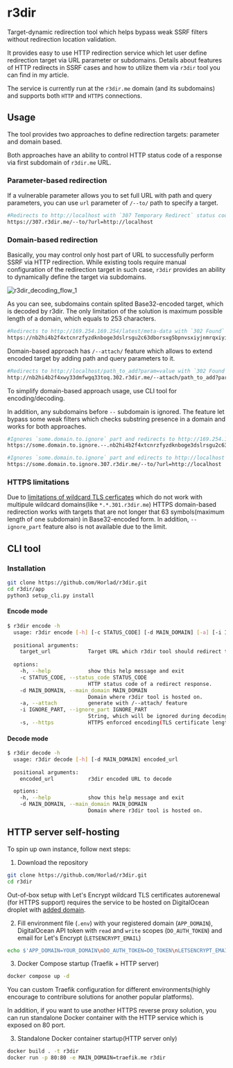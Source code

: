 # r3dir 
Target-dynamic redirection tool which helps bypass weak SSRF filters without redirection location validation. 

It provides easy to use HTTP redirection service which let user define redirection target via URL parameter or subdomains. Details about features of HTTP redirects in SSRF cases and how to utilize them via `r3dir` tool you can find in my article.

The service is currently run at the `r3dir.me` domain (and its subdomains) and supports both `HTTP` and `HTTPS` connections.

## Usage
The tool provides two approaches to define redirection targets: parameter and domain based.

Both approaches have an ability to control HTTP status code of a response via first subdomain of `r3dir.me` URL.

### Parameter-based redirection
If a vulnerable parameter allows you to set full URL with path and query parameters, you can use `url` parameter of `/--to/` path to specify a target. 

```bash
#Redirects to http://localhost with `307 Temporary Redirect` status code
https://307.r3dir.me/--to/?url=http://localhost 
```

### Domain-based redirection

Basically, you may control only host part of URL to successfully perform SSRF via HTTP redirection. While existing tools require manual configuration of the redirection target in such case, `r3dir` provides an ability to dynamically define the target via subdomains. 

![r3dir_decoding_flow_1](https://user-images.githubusercontent.com/62111809/221043190-632add79-52ef-4b74-87ce-df72bb5d76f2.png)

As you can see, subdomains contain splited Base32-encoded target, which is decoded by r3dir. The only limitation of the solution is maximum possible length of a domain, which equals to 253 characters.

```bash
#Redirects to http://169.254.169.254/latest/meta-data with `302 Found` status code
https://nb2hi4b2f4xtcnrzfyzdknboge3dslrsgu2c63dborsxg5bpnvsxiyjnmrqxiyi.302.r3dir.me 
```

Domain-based approach has `/--attach/` feature which allows to extend encoded target by adding path and query parameters to it.

```bash
#Redirects to http://localhost/path_to_add?param=value with `302 Found` status code
http://nb2hi4b2f4xwy33dmfwgq33toq.302.r3dir.me/--attach/path_to_add?param=value
```

To simplify domain-based approach usage, use CLI tool for encoding/decoding.

In addition, any subdomains before `--` subdomain is ignored. The feature let bypass some weak filters which checks substring presence in a domain and works for both approaches.

```bash
#Ignores `some.domain.to.ignore` part and redirects to http://169.254.169.254/latest/meta-data
https://some.domain.to.ignore.--.nb2hi4b2f4xtcnrzfyzdknboge3dslrsgu2c63dborsxg5bpnvsxiyjnmrqxiyi.302.r3dir.me

#Ignores `some.domain.to.ignore` part and edirects to http://localhost
https://some.domain.to.ignore.307.r3dir.me/--to/?url=http://localhost
```

### HTTPS limitations

Due to [limitations of wildcard TLS cerficates](https://en.wikipedia.org/wiki/Wildcard_certificate#Limitations) which do not work with multipule wildcard domains(like `*.*.301.r3dir.me`) HTTPS domain-based redirection works with targets that are not longer that 63 symbols(maximum length of one subdomain) in Base32-encoded form. In addition, `--ignore_part` feature also is not available due to the limit. 

## CLI tool

### Installation
```bash
git clone https://github.com/Horlad/r3dir.git
cd r3dir/app
python3 setup_cli.py install
```

#### Encode mode 
```bash
$ r3dir encode -h
  usage: r3dir encode [-h] [-c STATUS_CODE] [-d MAIN_DOMAIN] [-a] [-i IGNORE_PART | -s] target_url
  
  positional arguments:
    target_url            Target URL which r3dir tool should redirect to.
  
  options:
    -h, --help            show this help message and exit
    -c STATUS_CODE, --status_code STATUS_CODE
                          HTTP status code of a redirect response.
    -d MAIN_DOMAIN, --main_domain MAIN_DOMAIN
                          Domain where r3dir tool is hosted on.
    -a, --attach          generate with /--attach/ feature
    -i IGNORE_PART, --ignore_part IGNORE_PART
                          String, which will be ignored during decoding. Used to bypass weak REGEXs.
    -s, --https           HTTPS enforced encoding(TLS certificate length limitation)
```

#### Decode mode 
```bash
$ r3dir decode -h
  usage: r3dir decode [-h] [-d MAIN_DOMAIN] encoded_url
  
  positional arguments:
    encoded_url           r3dir encoded URL to decode

  options:
    -h, --help            show this help message and exit
    -d MAIN_DOMAIN, --main_domain MAIN_DOMAIN
                          Domain where r3dir tool is hosted on.
```


## HTTP server self-hosting

To spin up own instance, follow next steps:

1. Download the repository
```bash
git clone https://github.com/Horlad/r3dir.git
cd r3dir
```

Out-of-box setup with Let's Encrypt wildcard TLS certificates autorenewal (for HTTPS support) requires the service to be hosted on DigitalOcean droplet with [added domain](https://docs.digitalocean.com/products/networking/dns/quickstart/).

2. Fill environment file (`.env`) with your registered domain (`APP_DOMAIN`), DigitalOcean API token with `read` and `write` scopes (`DO_AUTH_TOKEN`) and email for  Let's Encrypt (`LETSENCRYPT_EMAIL`)
```bash
echo $'APP_DOMAIN=YOUR_DOMAIN\nDO_AUTH_TOKEN=DO_TOKEN\nLETSENCRYPT_EMAIL=YOUR@EMAIL.COM' > .env
```

3. Docker Compose startup (Traefik + HTTP server)
```bash
docker compose up -d
```

You can custom Traefik configuration for different environments(highly encourage to contribure solutions for another popular platforms).

In addition, if you want to use another HTTPS reverse proxy solution, you can run standalone Docker container with the HTTP service which is exposed on 80 port.

3. Standalone Docker container startup(HTTP server only)
```bash
docker build . -t r3dir
docker run -p 80:80 -e MAIN_DOMAIN=traefik.me r3dir
```
